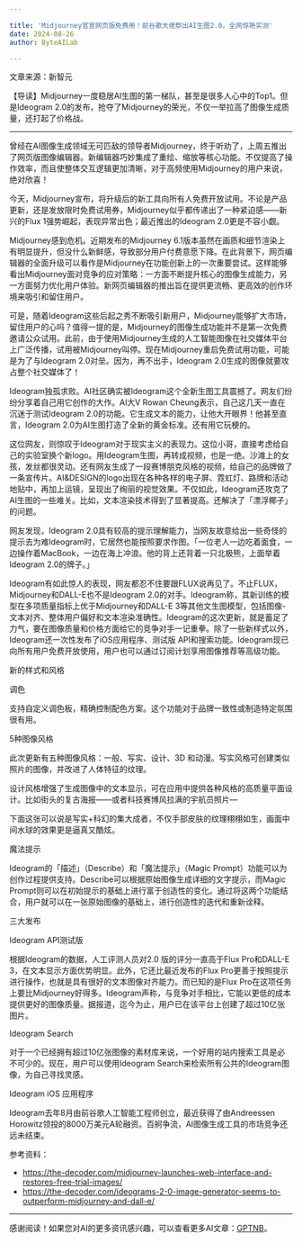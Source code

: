 ```yaml
---

title: 'Midjourney官宣网页版免费用！前谷歌大佬祭出AI生图2.0，全网惊艳实测'
date: 2024-08-26
author: ByteAILab

---
```


文章来源：新智元

【导读】Midjourney一度稳居AI生图的第一梯队，甚至是很多人心中的Top1。但是Ideogram 2.0的发布，抢夺了Midjourney的荣光，不仅一举拉高了图像生成质量，还打起了价格战。

---


曾经在AI图像生成领域无可匹敌的领导者Midjourney，终于听劝了，上周五推出了网页版图像编辑器。新编辑器巧妙集成了重绘、缩放等核心功能。不仅提高了操作效率，而且使整体交互逻辑更加清晰，对于高频使用Midjourney的用户来说，绝对欣喜！

今天，Midjourney宣布，将升级后的新工具向所有人免费开放试用。不论是产品更新，还是发放限时免费试用券，Midjourney似乎都传递出了一种紧迫感——新兴的Flux 1强势崛起，表现异常出色；最近推出的Ideogram 2.0更是不容小觑。

Midjourney感到危机。近期发布的Midjourney 6.1版本虽然在画质和细节渲染上有明显提升，但没什么新鲜感，导致部分用户付费意愿下降。在此背景下，网页编辑器的全面升级可以看作是Midjourney在功能创新上的一次重要尝试。这样能够看出Midjourney面对竞争的应对策略：一方面不断提升核心的图像生成能力，另一方面努力优化用户体验。新网页编辑器的推出旨在提供更流畅、更高效的创作环境来吸引和留住用户。

可是，随着Ideogram这些后起之秀不断吸引新用户，Midjourney能够扩大市场，留住用户的心吗？值得一提的是，Midjourney的图像生成功能并不是第一次免费邀请公众试用。此前，由于使用Midjourney生成的人工智能图像在社交媒体平台上广泛传播，试用被Midjourney叫停。现在Midjourney重启免费试用功能，可能是为了与Ideogram 2.0对垒。因为，再不出手，Ideogram 2.0生成的图像就要攻占整个社交媒体了！

Ideogram独孤求败。AI社区确实被Ideogram这个全新生图工具震撼了。网友们纷纷分享着自己用它创作的大作。AI大V Rowan Cheung表示，自己这几天一直在沉迷于测试Ideogram 2.0的功能。它生成文本的能力，让他大开眼界！他甚至直言，Ideogram 2.0为AI生图打造了全新的黄金标准。还有用它玩梗的。

这位网友，则惊叹于Ideogram对于现实主义的表现力。这位小哥，直接考虑给自己的实验室换个新logo。用Ideogram生图，再转成视频，也是一绝。沙滩上的女孩，发丝都很灵动。还有网友生成了一段赛博朋克风格的视频，给自己的品牌做了一条宣传片。AI&DESIGN的logo出现在各种各样的电子屏、霓虹灯、路牌和活动地贴中，再加上运镜，呈现出了绚丽的视觉效果。不仅如此，Ideogram还攻克了AI生图的一些难关。比如，文本渲染技术得到了显著提高。还解决了「漂浮椰子」的问题。

网友发现，Ideogram 2.0具有较高的提示理解能力，当网友故意给出一些奇怪的提示去为难Ideogram时，它居然也能按照要求作图。「一位老人一边吃着面食，一边操作着MacBook，一边在海上冲浪。他的背上还背着一只北极熊，上面举着Ideogram 2.0的牌子。」

Ideogram有如此惊人的表现，网友都忍不住要跟FLUX说再见了。不止FLUX，Midjourney和DALL-E也不是Ideogram 2.0的对手。Ideogram称，其新训练的模型在多项质量指标上优于Midjourney和DALL-E 3等其他文生图模型，包括图像-文本对齐、整体用户偏好和文本渲染准确性。Ideogram的这次更新，就是蓄足了力气，要在图像质量和价格方面给它的竞争对手一记重拳。除了一些新样式以外，Ideogram还一次性发布了iOS应用程序、测试版 API和搜索功能。Ideogram现已向所有用户免费开放使用，用户也可以通过订阅计划享用图像推荐等高级功能。

新的样式和风格

调色

支持自定义调色板，精确控制配色方案。这个功能对于品牌一致性或制造特定氛围很有用。

5种图像风格

此次更新有五种图像风格：一般、写实、设计、3D 和动漫。写实风格可创建类似照片的图像，并改进了人体特征的纹理。

设计风格增强了生成图像中的文本显示，可在应用中提供各种风格的高质量平面设计。比如街头的复古海报——或者科技赛博风拉满的宇航员照片—

下面这张可以说是写实+科幻的集大成者，不仅手部皮肤的纹理栩栩如生，画面中间水球的效果更是逼真又酷炫。

魔法提示

Ideogram的「描述」（Describe）和「魔法提示」（Magic Prompt）功能可以为创作过程提供支持。Describe可以根据原始图像生成详细的文字提示，而Magic Prompt则可以在初始提示的基础上进行富于创造性的变化。通过将这两个功能结合，用户就可以在一张原始图像的基础上，进行创造性的迭代和重新诠释。

三大发布

Ideogram API测试版

根据Ideogram的数据，人工评测人员对2.0 版的评分一直高于Flux Pro和DALL-E 3，在文本显示方面优势明显。此外，它还比最近发布的Flux Pro更善于按照提示进行操作，也就是具有很好的文本图像对齐能力。而已知的是Flux Pro在这项任务上要比Midjourney好得多。Ideogram声称，与竞争对手相比，它能以更低的成本提供更好的图像质量。据报道，迄今为止，用户已在该平台上创建了超过10亿张图片。

Ideogram Search

对于一个已经拥有超过10亿张图像的素材库来说，一个好用的站内搜索工具是必不可少的。现在，用户可以使用Ideogram Search来检索所有公共的Ideogram图像，为自己寻找灵感。

Ideogram iOS 应用程序

Ideogram去年8月由前谷歌人工智能工程师创立，最近获得了由Andreessen Horowitz领投的8000万美元A轮融资。百舸争流，AI图像生成工具的市场竞争还远未结束。

参考资料：

- https://the-decoder.com/midjourney-launches-web-interface-and-restores-free-trial-images/
- https://the-decoder.com/ideograms-2-0-image-generator-seems-to-outperform-midjourney-and-dall-e/
---
感谢阅读！如果您对AI的更多资讯感兴趣，可以查看更多AI文章：[GPTNB](https://gptnb.com)。